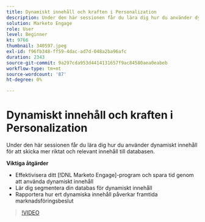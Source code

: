 ```yaml
---
title: Dynamiskt innehåll och kraften i Personalization
description: Under den här sessionen får du lära dig hur du använder dynamiskt innehåll för att skicka mer riktat och relevant innehåll till databasen.
solution: Marketo Engage
role: User
level: Beginner
kt: 9766
thumbnail: 340597.jpeg
exl-id: f96fb348-ff59-4dac-ad7d-048a2ba96afc
duration: 2343
source-git-commit: 9a297cda953d4414131657f9ac84580aea0eabeb
workflow-type: tm+mt
source-wordcount: '87'
ht-degree: 0%

---
```


# Dynamiskt innehåll och kraften i Personalization

Under den här sessionen får du lära dig hur du använder dynamiskt innehåll för att skicka mer riktat och relevant innehåll till databasen.

**Viktiga åtgärder**

* Effektivisera ditt [!DNL Marketo Engage]-program och spara tid genom att använda dynamiskt innehåll
* Lär dig segmentera din databas för dynamiskt innehåll
* Rapportera hur ert dynamiska innehåll påverkar framtida marknadsföringsbeslut

>[!VIDEO](https://video.tv.adobe.com/v/340597/?quality=12&learn=on)

